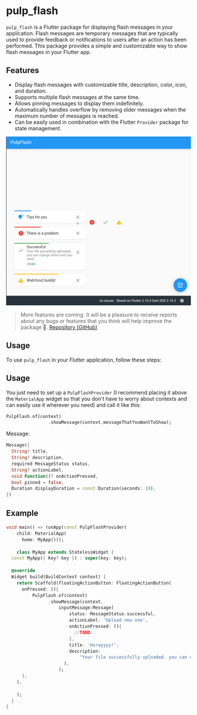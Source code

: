# pulp_flash

`pulp_flash` is a Flutter package for displaying flash messages in your application. Flash messages are temporary messages that are typically used to provide feedback or notifications to users after an action has been performed. This package provides a simple and customizable way to show flash messages in your Flutter app.

## Features

- Display flash messages with customizable title, description, color, icon, and duration.
- Supports multiple flash messages at the same time.
- Allows pinning messages to display them indefinitely.
- Automatically handles overflow by removing older messages when the maximum number of messages is reached.
- Can be easily used in combination with the Flutter `Provider` package for state management.

![screenshot](assets/screenshot.png)

> More features are coming. It will be a pleasure to receive reports about any bugs or features that you think will help improve the package 💖. [Repository (GitHub)](https://github.com/HassanEm/pulp_flash)
## Usage

To use `pulp_flash` in your Flutter application, follow these steps:




## Usage

You just need to set up a `PulpFlashProvider` (I recommend placing it above the `MaterialApp` widget so that you don't have to worry about contexts and can easily use it wherever you need) and call it like this:
```dart
PulpFlash.of(context)
                .showMessage(context,messageThatYouWantToShow);
```
Message:
```dart
Message({
  String? title,
  String? description,
  required MessageStatus status,
  String? actionLabel,
  void Function()? onActionPressed,
  bool pinned = false,
  Duration displayDuration = const Duration(seconds: 10),
})
```


## Example

```dart
void main() => runApp(const PulpFlashProvider(
    child: MaterialApp(
      home: MyApp()));

    class MyApp extends StatelessWidget {
  const MyApp({ Key? key }) : super(key: key);

  @override
  Widget build(BuildContext context) {
    return Scaffold(floatingActionButton: FloatingActionButton(
      onPressed: (){
          PulpFlash.of(context)
                .showMessage(context,
                    inputMessage:Message(
                        status: MessageStatus.successful,
                        actionLabel: 'Upload new one',
                        onActionPressed: (){
                          //TODO: 
                        },
                        title: 'Hurayyyy!',
                        description:
                            "Your file successfully uploaded. you can change whenever you want in the account section.",
                      ),
                    );
      },
    ),
      
    );
  }
}
```